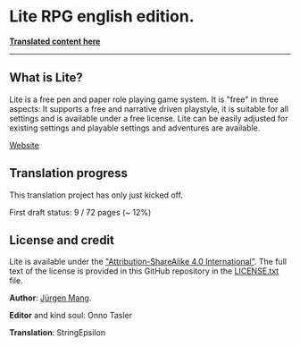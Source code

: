 # Lite RPG english edition.

[**Translated content here**](./content/README.md)

---

## What is Lite?

Lite is a free pen and paper role playing game system. It is "free" in three aspects: It supports a free and narrative driven playstyle, it is suitable for all settings and is available under a free license. Lite can be easily adjusted for existing settings and playable settings and adventures are available.

[Website](https://jcgames.de/lite)

## Translation progress

This translation project has only just kicked off.

First draft status: 9 / 72 pages (~ 12%)

## License and credit

Lite is available under the ["Attribution-ShareAlike 4.0 International"](https://creativecommons.org/licenses/by-sa/4.0/). The full text of the license is provided in this GitHub repository in the [LICENSE.txt](LICENSE.txt) file.

**Author**: [Jürgen Mang](https://jcgames.de).

**Editor** and kind soul: Onno Tasler

**Translation**: StringEpsilon
